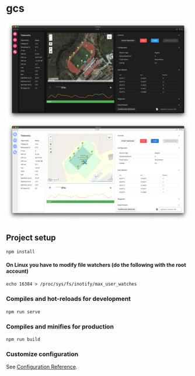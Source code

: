 # gcs

![dark_mode](https://github.com/amorcar/gcs/blob/main/gcs/screenshot_dark.png?raw=true)
![white_mode](https://github.com/amorcar/gcs/blob/main/gcs/screenshot_white.png?raw=true)


## Project setup
```
npm install
```

#### On Linux you have to modify file watchers (do the following with the root account)

```
echo 16384 > /proc/sys/fs/inotify/max_user_watches
```

### Compiles and hot-reloads for development
```
npm run serve
```

### Compiles and minifies for production
```
npm run build
```

### Customize configuration
See [Configuration Reference](https://cli.vuejs.org/config/).
